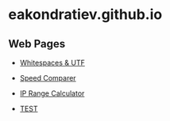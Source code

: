 eakondratiev.github.io
======================

Web Pages
---------

* [Whitespaces & UTF](https://eakondratiev.github.io/ws.htm)

* [Speed Comparer](https://eakondratiev.github.io/speed.htm)

* [IP Range Calculator](https://eakondratiev.github.io/iprange.htm)

* [TEST](https://winpc/unit-converter/)
